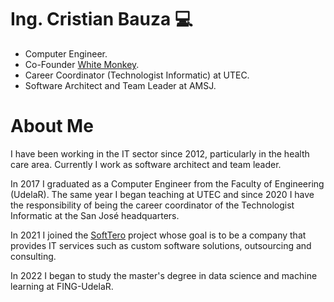 # Ing. Cristian Bauza :computer:

- Computer Engineer.
- Co-Founder [White Monkey](https://whitemonkey.io).
- Career Coordinator (Technologist Informatic) at UTEC.
- Software Architect and Team Leader at AMSJ.

# About Me

I have been working in the IT sector since 2012, particularly in the health care area. Currently I work as  software architect and team leader.

In 2017 I graduated as a Computer Engineer from the Faculty of Engineering (UdelaR). The same year I began teaching at UTEC and since 2020 I have the responsibility of being the career coordinator of the Technologist Informatic at the San José headquarters.

In 2021 I joined the [SoftTero](https://softtero.com) project whose goal is to be a company that provides IT services such as custom software solutions, outsourcing and consulting.

In 2022 I began to study the master's degree in data science and machine learning at FING-UdelaR.
